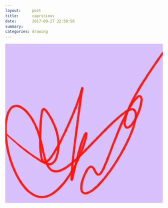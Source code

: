 ```yaml
---
layout:     post
title:      capricious
date:       2017-09-27 22:50:56
summary:    
categories: drawing
---
```

![capricious](/images/diary/capricious.png ".")
